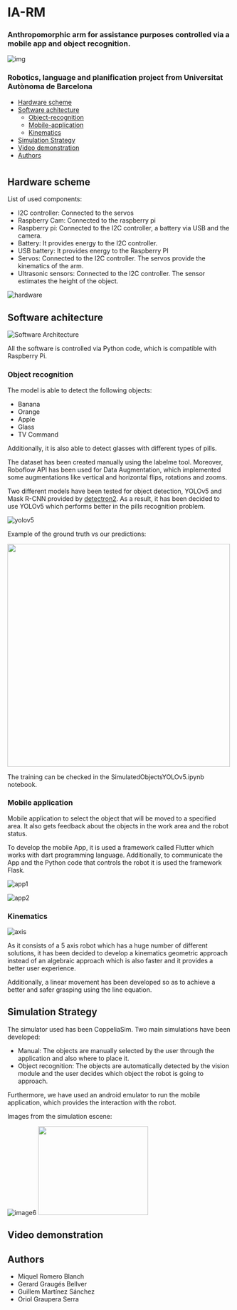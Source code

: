 # IA-RM
### Anthropomorphic arm for assistance purposes controlled via a mobile app and object recognition.

![img](https://user-images.githubusercontent.com/49688038/119330774-e5aea680-bc86-11eb-994d-113966b12882.PNG)

### Robotics, language and planification project from Universitat Autònoma de Barcelona

- [Hardware scheme](##Hardware-scheme)
- [Software achitecture](##Software-achitecture)
  * [Object-recognition](###Object-recognition)
  * [Mobile-application](###Mobile-application)
  * [Kinematics](###Kinematics)
- [Simulation Strategy](##Simulation-Strategy)
- [Video demonstration](##Video-demonstration)
- [Authors](##Authors)

#
## Hardware scheme
List of used components:
- I2C controller: Connected to the servos 
- Raspberry Cam: Connected to the raspberry pi
- Raspberry pi: Connected to the I2C controller, a battery via USB and the camera.
- Battery: It provides energy to the I2C controller.
- USB battery:  It provides energy to the Raspberry PI
- Servos: Connected to the I2C controller. The servos provide the kinematics of the arm.
- Ultrasonic sensors: Connected to the I2C controller. The sensor estimates the height of the object.

![hardware](https://user-images.githubusercontent.com/48658941/119167890-9edf6780-ba60-11eb-9810-899a9305d32a.jpg)



## Software achitecture
![Software Architecture](https://user-images.githubusercontent.com/48658941/119220540-528d3980-baeb-11eb-9890-4cf418c01c8d.jpg)

All the software is controlled via Python code, which is compatible with Raspberry Pi.

### Object recognition
The model is able to detect the following objects:
- Banana
- Orange
- Apple
- Glass
- TV Command

Additionally, it is also able to detect glasses with different types of pills.

The dataset has been created manually using the labelme tool. Moreover, Roboflow API has been used for Data Augmentation, which implemented some augmentations like vertical and horizontal flips, rotations and zooms. 

Two different models have been tested for object detection, YOLOv5 and Mask R-CNN provided by [detectron2](https://github.com/facebookresearch/detectron2). As a result, it has been decided to use YOLOv5 which performs better in the pills recognition problem.

![yolov5](https://user-images.githubusercontent.com/48658941/119170678-e6b3be00-ba63-11eb-9f0f-37ebf7adf330.jpg)

Example of the ground truth vs our predictions:

<img src="https://user-images.githubusercontent.com/48658941/119219700-253e8c80-bae7-11eb-8121-5c54f2ace859.gif" width="500" height="500" />

The training can be checked in the SimulatedObjectsYOLOv5.ipynb notebook.

### Mobile application
Mobile application to select the object that will be moved to a specified area. It also gets feedback about the objects in the work area and the robot status.

To develop the mobile App, it is used a framework called Flutter which works with dart programming language. Additionally, to communicate the App and the Python code that controls the robot it is used the framework Flask.

![app1](https://user-images.githubusercontent.com/48658941/119168193-f087f200-ba60-11eb-81bc-c63d2c1350ec.jpg)

![app2](https://user-images.githubusercontent.com/48658941/119168302-0eeded80-ba61-11eb-98fb-54403e54f49f.jpg)

### Kinematics
![axis](https://user-images.githubusercontent.com/48658941/119267440-e267dc00-bbee-11eb-8125-59f506d70c37.png)

As it consists of a 5 axis robot which has a huge number of different solutions, it has been decided to develop a kinematics geometric approach instead of an algebraic approach which is also faster and it provides a better user experience.

Additionally, a linear movement has been developed so as to achieve a better and safer grasping using the line equation.

## Simulation Strategy
The simulator used has been CoppeliaSim. Two main simulations have been developed:
- Manual: The objects are manually selected by the user through the application and also where to place it.
- Object recognition: The objects are automatically detected by the vision module and the user decides which object the robot is going to approach.

Furthermore, we have used an android emulator to run the mobile application, which provides the interaction with the robot. 

Images from the simulation escene:

![image6](https://user-images.githubusercontent.com/48658941/119379842-43abb000-bcc0-11eb-8c27-9fcb29aca1aa.png)
<img src="https://user-images.githubusercontent.com/48658941/119379853-460e0a00-bcc0-11eb-9cc9-4109a3c67b6e.png" width="247" height="199" />

## Video demonstration

## Authors
- Miquel Romero Blanch
- Gerard Graugés Bellver
- Guillem Martínez Sánchez
- Oriol Graupera Serra
